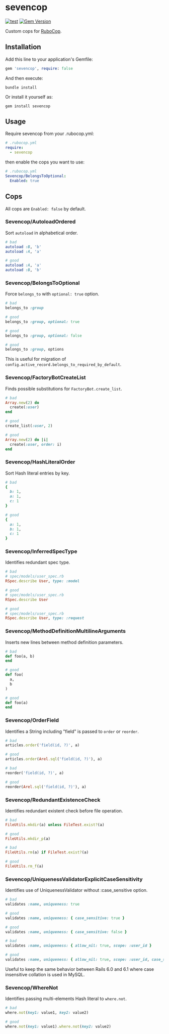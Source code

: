 # sevencop

[![test](https://github.com/r7kamura/sevencop/actions/workflows/test.yml/badge.svg)](https://github.com/r7kamura/sevencop/actions/workflows/test.yml)
[![Gem Version](https://badge.fury.io/rb/sevencop.svg)](https://rubygems.org/gems/sevencop)

Custom cops for [RuboCop](https://github.com/rubocop/rubocop).

## Installation

Add this line to your application's Gemfile:

```ruby
gem 'sevencop', require: false
```

And then execute:

```
bundle install
```

Or install it yourself as:

```
gem install sevencop
```

## Usage

Require sevencop from your .rubocop.yml:

```yaml
# .rubocop.yml
require:
  - sevencop
```

then enable the cops you want to use:

```yaml
# .rubocop.yml
Sevencop/BelongsToOptional:
  Enabled: true
```

## Cops

All cops are `Enabled: false` by default.

### Sevencop/AutoloadOrdered

Sort `autoload` in alphabetical order.

```ruby
# bad
autoload :B, 'b'
autoload :A, 'a'

# good
autoload :A, 'a'
autoload :B, 'b'
```

### Sevencop/BelongsToOptional

Force `belongs_to` with `optional: true` option.

```ruby
# bad
belongs_to :group

# good
belongs_to :group, optional: true

# good
belongs_to :group, optional: false

# good
belongs_to :group, options
```

This is useful for migration of `config.active_record.belongs_to_required_by_default`.

### Sevencop/FactoryBotCreateList

Finds possible substitutions for `FactoryBot.create_list`.

```ruby
# bad
Array.new(2) do
  create(:user)
end

# good
create_list(:user, 2)

# good
Array.new(2) do |i|
  create(:user, order: i)
end
```

### Sevencop/HashLiteralOrder

Sort Hash literal entries by key.

```ruby
# bad
{
  b: 1,
  a: 1,
  c: 1
}

# good
{
  a: 1,
  b: 1,
  c: 1
}
```

### Sevencop/InferredSpecType

Identifies redundant spec type.

```ruby
# bad
# spec/models/user_spec.rb
RSpec.describe User, type: :model

# good
# spec/models/user_spec.rb
RSpec.describe User

# good
# spec/models/user_spec.rb
RSpec.describe User, type: :request
```

### Sevencop/MethodDefinitionMultilineArguments

Inserts new lines between method definition parameters.

```ruby
# bad
def foo(a, b)
end

# good
def foo(
  a,
  b
)

# good
def foo(a)
end
```

### Sevencop/OrderField

Identifies a String including "field" is passed to `order` or `reorder`.

```ruby
# bad
articles.order('field(id, ?)', a)

# good
articles.order(Arel.sql('field(id, ?)'), a)

# bad
reorder('field(id, ?)', a)

# good
reorder(Arel.sql('field(id, ?)'), a)
```

### Sevencop/RedundantExistenceCheck

Identifies redundant existent check before file operation.

```ruby
# bad
FileUtils.mkdir(a) unless FileTest.exist?(a)

# good
FileUtils.mkdir_p(a)

# bad
FileUtils.rm(a) if FileTest.exist?(a)

# good
FileUtils.rm_f(a)
```

### Sevencop/UniquenessValidatorExplicitCaseSensitivity

Identifies use of UniquenessValidator without :case_sensitive option.

```ruby
# bad
validates :name, uniqueness: true

# good
validates :name, uniqueness: { case_sensitive: true }

# good
validates :name, uniqueness: { case_sensitive: false }

# bad
validates :name, uniqueness: { allow_nil: true, scope: :user_id }

# good
validates :name, uniqueness: { allow_nil: true, scope: :user_id, case_sensitive: true }
```

Useful to keep the same behavior between Rails 6.0 and 6.1 where case insensitive collation is used in MySQL.

### Sevencop/WhereNot

Identifies passing multi-elements Hash literal to `where.not`.

```ruby
# bad
where.not(key1: value1, key2: value2)

# good
where.not(key1: value1).where.not(key2: value2)
```
